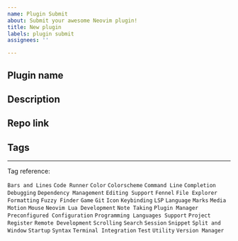 ```yaml
---
name: Plugin Submit
about: Submit your awesome Neovim plugin!
title: New plugin
labels: plugin submit
assignees: ''

---
```


## Plugin name

## Description

## Repo link

## Tags

---

Tag reference:

`Bars and Lines` `Code Runner` `Color` `Colorscheme` `Command Line` `Completion` `Debugging` `Dependency Management` `Editing Support` `Fennel` `File Explorer` `Formatting` `Fuzzy Finder` `Game` `Git` `Icon` `Keybinding` `LSP` `Language` `Marks` `Media` `Motion` `Mouse` `Neovim Lua Development` `Note Taking` `Plugin Manager` `Preconfigured Configuration` `Programming Languages Support` `Project` `Register` `Remote Development` `Scrolling` `Search` `Session` `Snippet` `Split and Window` `Startup` `Syntax` `Terminal Integration` `Test` `Utility` `Version Manager`
